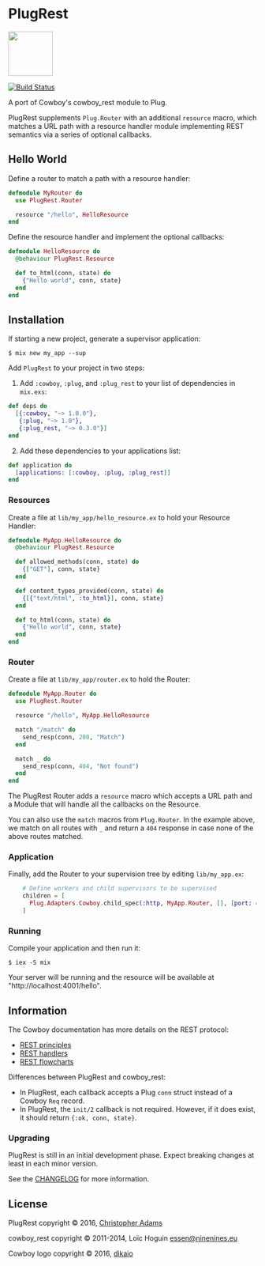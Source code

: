 # PlugRest

<img src="https://s3.amazonaws.com/dikaio/cowboy.svg" width="90" height="90" />

[![Build Status](https://travis-ci.org/christopheradams/plug_rest.svg?branch=master)](https://travis-ci.org/christopheradams/plug_rest)

A port of Cowboy's cowboy_rest module to Plug.

PlugRest supplements `Plug.Router` with an additional `resource`
macro, which matches a URL path with a resource handler module
implementing REST semantics via a series of optional callbacks.

## Hello World

Define a router to match a path with a resource handler:

```elixir
defmodule MyRouter do
  use PlugRest.Router

  resource "/hello", HelloResource
end
```

Define the resource handler and implement the optional callbacks:

```elixir
defmodule HelloResource do
  @behaviour PlugRest.Resource

  def to_html(conn, state) do
    {"Hello world", conn, state}
  end
end
```

## Installation

If starting a new project, generate a supervisor application:

    $ mix new my_app --sup

Add `PlugRest` to your project in two steps:

  1. Add `:cowboy`, `:plug`, and `:plug_rest` to your list of dependencies in `mix.exs`:

```elixir
def deps do
  [{:cowboy, "~> 1.0.0"},
   {:plug, "~> 1.0"},
   {:plug_rest, "~> 0.3.0"}]
end
```

  2. Add these dependencies to your applications list:

```elixir
def application do
  [applications: [:cowboy, :plug, :plug_rest]]
end
```

### Resources

Create a file at `lib/my_app/hello_resource.ex` to hold your Resource
Handler:

```elixir
defmodule MyApp.HelloResource do
  @behaviour PlugRest.Resource

  def allowed_methods(conn, state) do
    {["GET"], conn, state}
  end

  def content_types_provided(conn, state) do
    {[{"text/html", :to_html}], conn, state}
  end

  def to_html(conn, state) do
    {"Hello world", conn, state}
  end
end
```

### Router

Create a file at `lib/my_app/router.ex` to hold the Router:

```elixir
defmodule MyApp.Router do
  use PlugRest.Router

  resource "/hello", MyApp.HelloResource

  match "/match" do
    send_resp(conn, 200, "Match")
  end

  match _ do
    send_resp(conn, 404, "Not found")
  end
end
```

The PlugRest Router adds a `resource` macro which accepts a URL path
and a Module that will handle all the callbacks on the Resource.

You can also use the `match` macros from `Plug.Router`.
In the example above, we match on all routes with `_` and return a
`404` response in case none of the above routes matched.

### Application

Finally, add the Router to your supervision tree by editing
`lib/my_app.ex`:

```elixir
    # Define workers and child supervisors to be supervised
    children = [
      Plug.Adapters.Cowboy.child_spec(:http, MyApp.Router, [], [port: 4001])
    ]
```

### Running

Compile your application and then run it:

    $ iex -S mix

Your server will be running and the resource will be available at
"http://localhost:4001/hello".

## Information

The Cowboy documentation has more details on the REST protocol:

* [REST principles](https://github.com/ninenines/cowboy/blob/master/doc/src/guide/rest_principles.asciidoc)
* [REST handlers](https://github.com/ninenines/cowboy/blob/master/doc/src/guide/rest_handlers.asciidoc)
* [REST flowcharts](https://github.com/ninenines/cowboy/blob/master/doc/src/guide/rest_flowcharts.asciidoc)

Differences between PlugRest and cowboy_rest:

* In PlugRest, each callback accepts a Plug `conn` struct instead of a
  Cowboy `Req` record.
* In PlugRest, the `init/2` callback is not required. However, if it
  does exist, it should return `{:ok, conn, state}`.

### Upgrading

PlugRest is still in an initial development phase. Expect breaking
changes at least in each minor version.

See the [CHANGELOG](CHANGELOG.md) for more information.

## License

PlugRest copyright &copy; 2016, [Christopher Adams](https://github.com/christopheradams)

cowboy_rest copyright &copy; 2011-2014, Loïc Hoguin <essen@ninenines.eu>

Cowboy logo copyright &copy; 2016, [dikaio](https://github.com/dikaio)
